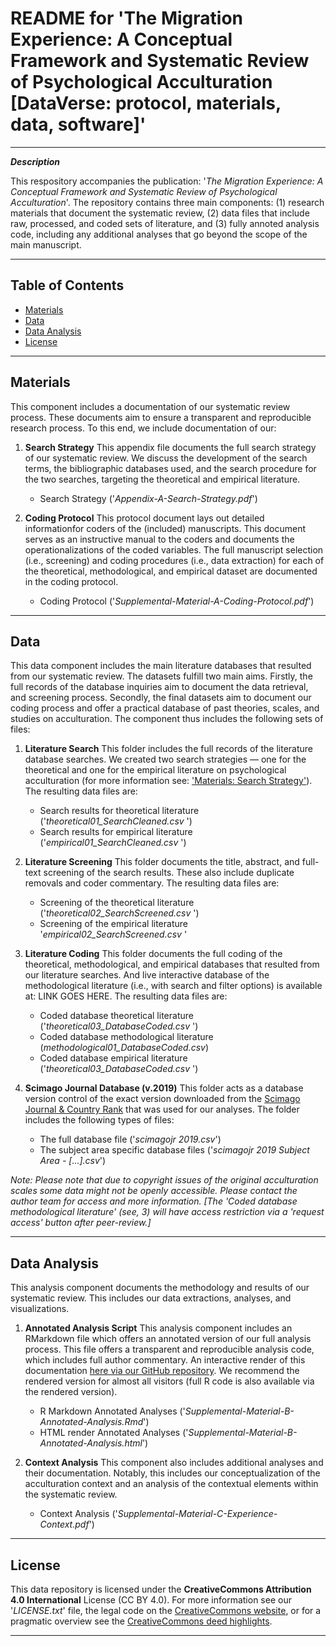 
# README for 'The Migration Experience: A Conceptual Framework and Systematic Review of Psychological Acculturation [DataVerse: protocol, materials, data, software]'

---

***Description***

This respository accompanies the publication: '_The Migration Experience: A Conceptual Framework and Systematic Review of Psychological Acculturation_'. The repository contains three main components: (1) research materials that document the systematic review, (2) data files that include raw, processed, and coded sets of literature, and (3) fully annoted analysis code, including any additional analyses that go beyond the scope of the main manuscript.

---

## Table of Contents

- [Materials](#materials)
- [Data](#data)
- [Data Analysis](#data-analysis)
- [License](#license)

---

## Materials

This component includes a documentation of our systematic review process. These documents aim to ensure a transparent and reproducible research process. To this end, we include documentation of our:  

1. **Search Strategy**
This appendix file documents the full search strategy of our systematic review. We discuss the development of the search terms, the bibliographic databases used, and the search procedure for the two searches, targeting the theoretical and empirical literature.
    - Search Strategy ('_Appendix-A-Search-Strategy.pdf_')

2. **Coding Protocol**
This protocol document lays out detailed informationfor coders of the (included) manuscripts. This document serves as an instructive manual to the coders and documents the operationalizations of the coded variables. The full manuscript selection (i.e., screening) and coding procedures (i.e., data extraction) for each of the theoretical, methodological, and empirical dataset are documented in the coding protocol.
   - Coding Protocol ('_Supplemental-Material-A-Coding-Protocol.pdf_')

---

## Data

This data component includes the main literature databases that resulted from our systematic review. The datasets fulfill two main aims. Firstly, the full records of the database inquiries aim to document the data retrieval, and screening process. Secondly, the final datasets aim to document our coding process and offer a practical database of past theories, scales, and studies on acculturation. The component thus includes the following sets of files:

1. **Literature Search**
This folder includes the full records of the literature database searches. We created two search strategies — one for the theoretical and one for the empirical literature on psychological acculturation (for more information see: ['Materials: Search Strategy'](#materials)). The resulting data files are:
    - Search results for theoretical literature ('_theoretical01_SearchCleaned.csv_ ')
    - Search results for empirical literature ('_empirical01_SearchCleaned.csv_ ')

2. **Literature Screening**
This folder documents the title, abstract, and full-text screening of the search results. These also include duplicate removals and coder commentary. The resulting data files are:
    - Screening of the theoretical literature ('_theoretical02_SearchScreened.csv_ ')
    - Screening of the empirical literature '_empirical02_SearchScreened.csv_ '

3. **Literature Coding**
This folder documents the full coding of the theoretical, methodological, and empirical databases that resulted from our literature searches. And live interactive database of the methodological literature (i.e., with search and filter options) is available at: LINK GOES HERE. The resulting data files are:
    - Coded database theoretical literature ('_theoretical03_DatabaseCoded.csv_ ')
    - Coded database methodological literature (_methodological01_DatabaseCoded.csv_)
    - Coded database empirical literature ('_theoretical03_DatabaseCoded.csv_ ')

4. **Scimago Journal Database (v.2019)**
This folder acts as a database version control of the exact version downloaded from the [Scimago Journal & Country Rank](https://www.scimagojr.com/journalrank.php) that was used for our analyses. The folder includes the following types of files:
    - The full database file ('_scimagojr 2019.csv_')
    - The subject area specific database files ('_scimagojr 2019  Subject Area - [...].csv_')

_Note: Please note that due to copyright issues of the original acculturation scales some data might not be openly accessible. Please contact the author team for access and more information.
[The 'Coded database methodological literature' (see, 3) will have access restriction via a 'request access' button after peer-review.]_

---

## Data Analysis

This analysis component documents the methodology and results of our systematic review. This includes our data extractions, analyses, and visualizations.

1. **Annotated Analysis Script**
This analysis component includes an RMarkdown file which offers an annotated version of our full analysis process. This file offers a transparent and reproducible analysis code, which includes full author commentary. An interactive render of this documentation [here via our GitHub repository](https://janniscodes.github.io/acculturation-review/Supplemental-Material-B-Annotated-Analysis). We recommend the rendered version for almost all visitors (full R code is also available via the rendered version).
   - R Markdown Annotated Analyses ('_Supplemental-Material-B-Annotated-Analysis.Rmd_')
   - HTML render Annotated Analyses ('_Supplemental-Material-B-Annotated-Analysis.html_')

2. **Context Analysis**
This component also includes additional analyses and their documentation. Notably, this includes our conceptualization of the acculturation context and an analysis of the contextual elements within the systematic review.
   - Context Analysis ('_Supplemental-Material-C-Experience-Context.pdf_')

---

## License

This data repository is licensed under the **CreativeCommons Attribution 4.0 International** License (CC BY 4.0). For more information see our '_LICENSE.txt_' file, the legal code on the [CreativeCommons website](https://creativecommons.org/licenses/by/4.0/legalcode), or for a pragmatic overview see the [CreativeCommons deed highlights](https://creativecommons.org/licenses/by/4.0/).

---
